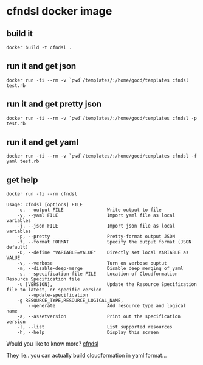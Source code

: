 # cfndsl docker image

## build it

```
docker build -t cfndsl .
```

## run it and get json

```
docker run -ti --rm -v `pwd`/templates/:/home/gocd/templates cfndsl test.rb
```

## run it and get pretty json

```
docker run -ti --rm -v `pwd`/templates/:/home/gocd/templates cfndsl -p test.rb
```

## run it and get yaml

```
docker run -ti --rm -v `pwd`/templates/:/home/gocd/templates cfndsl -f yaml test.rb
```

## get help

```
docker run -ti --rm cfndsl

Usage: cfndsl [options] FILE
    -o, --output FILE                Write output to file
    -y, --yaml FILE                  Import yaml file as local variables
    -j, --json FILE                  Import json file as local variables
    -p, --pretty                     Pretty-format output JSON
    -f, --format FORMAT              Specify the output format (JSON default)
    -D, --define "VARIABLE=VALUE"    Directly set local VARIABLE as VALUE
    -v, --verbose                    Turn on verbose ouptut
    -m, --disable-deep-merge         Disable deep merging of yaml
    -s, --specification-file FILE    Location of Cloudformation Resource Specification file
    -u [VERSION],                    Update the Resource Specification file to latest, or specific version
        --update-specification
    -g RESOURCE_TYPE,RESOURCE_LOGICAL_NAME,
        --generate                   Add resource type and logical name
    -a, --assetversion               Print out the specification version
    -l, --list                       List supported resources
    -h, --help                       Display this screen

```

Would you like to know more? [cfndsl](https://github.com/cfndsl/cfndsl)

They lie.. you can actually build cloudformation in yaml format...
